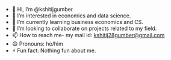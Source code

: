 - 👋 Hi, I’m @kshitijgumber
- 👀 I’m interested in economics and data science.
- 🌱 I’m currently learning business economics and CS.
- 💞️ I’m looking to collaborate on projects related to my field.
- 📫 How to reach me- my mail id: kshitij28gumber@gmail.com
- 😄 Pronouns: he/him
- ⚡ Fun fact: Nothing fun about me.

<!---
kshitijgumber/kshitijgumber is a ✨ special ✨ repository because its `README.md` (this file) appears on your GitHub profile.
You can click the Preview link to take a look at your changes.
--->

